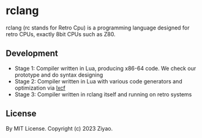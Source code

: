 # rclang

rclang (rc stands for Retro Cpu) is a programming language designed for retro
CPUs, exactly 8bit CPUs such as Z80.

## Development

- Stage 1: Compiler written in Lua, producing x86-64 code. We check our
  prototype and do syntax designing
- Stage 2: Compiler written in Lua with various code generators and
  optimization via [lxcf](https://github.com/ziyao233/lxcf)
- Stage 3: Compiler written in rclang itself and running on retro systems

## License

By MIT License. Copyright (c) 2023 Ziyao.
